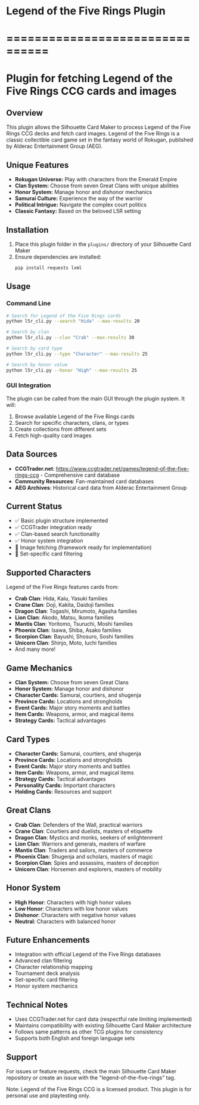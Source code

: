 # Legend of the Five Rings Plugin
# ================================
# Plugin for fetching Legend of the Five Rings CCG cards and images

## Overview
This plugin allows the Silhouette Card Maker to process Legend of the Five Rings CCG decks and fetch card images. Legend of the Five Rings is a classic collectible card game set in the fantasy world of Rokugan, published by Alderac Entertainment Group (AEG).

## Unique Features
- **Rokugan Universe:** Play with characters from the Emerald Empire
- **Clan System:** Choose from seven Great Clans with unique abilities
- **Honor System:** Manage honor and dishonor mechanics
- **Samurai Culture:** Experience the way of the warrior
- **Political Intrigue:** Navigate the complex court politics
- **Classic Fantasy:** Based on the beloved L5R setting

## Installation
1. Place this plugin folder in the `plugins/` directory of your Silhouette Card Maker
2. Ensure dependencies are installed:
   ```bash
   pip install requests lxml
   ```

## Usage

### Command Line
```bash
# Search for Legend of the Five Rings cards
python l5r_cli.py --search "Hida" --max-results 20

# Search by clan
python l5r_cli.py --clan "Crab" --max-results 30

# Search by card type
python l5r_cli.py --type "Character" --max-results 25

# Search by honor value
python l5r_cli.py --honor "High" --max-results 25
```

### GUI Integration
The plugin can be called from the main GUI through the plugin system. It will:
1. Browse available Legend of the Five Rings cards
2. Search for specific characters, clans, or types
3. Create collections from different sets
4. Fetch high-quality card images

## Data Sources
- **CCGTrader.net**: https://www.ccgtrader.net/games/legend-of-the-five-rings-ccg - Comprehensive card database
- **Community Resources**: Fan-maintained card databases
- **AEG Archives**: Historical card data from Alderac Entertainment Group

## Current Status
- ✅ Basic plugin structure implemented
- ✅ CCGTrader integration ready
- ✅ Clan-based search functionality
- ✅ Honor system integration
- 🔄 Image fetching (framework ready for implementation)
- 🔄 Set-specific card filtering

## Supported Characters
Legend of the Five Rings features cards from:
- **Crab Clan**: Hida, Kaiu, Yasuki families
- **Crane Clan**: Doji, Kakita, Daidoji families
- **Dragon Clan**: Togashi, Mirumoto, Agasha families
- **Lion Clan**: Akodo, Matsu, Ikoma families
- **Mantis Clan**: Yoritomo, Tsuruchi, Moshi families
- **Phoenix Clan**: Isawa, Shiba, Asako families
- **Scorpion Clan**: Bayushi, Shosuro, Soshi families
- **Unicorn Clan**: Shinjo, Moto, Iuchi families
- And many more!

## Game Mechanics
- **Clan System:** Choose from seven Great Clans
- **Honor System:** Manage honor and dishonor
- **Character Cards:** Samurai, courtiers, and shugenja
- **Province Cards:** Locations and strongholds
- **Event Cards:** Major story moments and battles
- **Item Cards:** Weapons, armor, and magical items
- **Strategy Cards:** Tactical advantages

## Card Types
- **Character Cards:** Samurai, courtiers, and shugenja
- **Province Cards:** Locations and strongholds
- **Event Cards:** Major story moments and battles
- **Item Cards:** Weapons, armor, and magical items
- **Strategy Cards:** Tactical advantages
- **Personality Cards:** Important characters
- **Holding Cards:** Resources and support

## Great Clans
- **Crab Clan**: Defenders of the Wall, practical warriors
- **Crane Clan**: Courtiers and duelists, masters of etiquette
- **Dragon Clan**: Mystics and monks, seekers of enlightenment
- **Lion Clan**: Warriors and generals, masters of warfare
- **Mantis Clan**: Traders and sailors, masters of commerce
- **Phoenix Clan**: Shugenja and scholars, masters of magic
- **Scorpion Clan**: Spies and assassins, masters of deception
- **Unicorn Clan**: Horsemen and explorers, masters of mobility

## Honor System
- **High Honor**: Characters with high honor values
- **Low Honor**: Characters with low honor values
- **Dishonor**: Characters with negative honor values
- **Neutral**: Characters with balanced honor

## Future Enhancements
- Integration with official Legend of the Five Rings databases
- Advanced clan filtering
- Character relationship mapping
- Tournament deck analysis
- Set-specific card filtering
- Honor system mechanics

## Technical Notes
- Uses CCGTrader.net for card data (respectful rate limiting implemented)
- Maintains compatibility with existing Silhouette Card Maker architecture
- Follows same patterns as other TCG plugins for consistency
- Supports both English and foreign language sets

## Support
For issues or feature requests, check the main Silhouette Card Maker repository or create an issue with the "legend-of-the-five-rings" tag.

Note: Legend of the Five Rings CCG is a licensed product. This plugin is for personal use and playtesting only.
